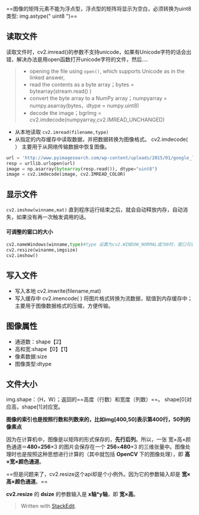 ==图像的矩阵元素不能为浮点型，浮点型的矩阵将显示为空白，必须转换为uint8类型:  img.astype(" uint8 ")==
## 读取文件
读取文件时，cv2.imread()的参数不支持unicode，如果有Unicode字符的话会出错，解决办法是用open函数打开unicode字符的文件，然后....
>-   opening the file using  `open()`, which supports Unicode as in the linked answer,
>-   read the contents as a byte array；bytes = bytearray(stream.read() )
>-   convert the byte array to a NumPy array；numpyarray = numpy.asarray(bytes，dtype = numpy.uint8)
>-   decode the image；bgrImg = cv2.imdecode(numpyarray,cv2.IMREAD_UNCHANGED)

- 从本地读取
`cv2.imread(filename,type)`
- 从指定的内存缓存中读取数据，并把数据转换为图像格式。
cv2.imdecode( ）
主要用于从网络传输数据中恢复图像。
```py
url = 'http://www.pyimagesearch.com/wp-content/uploads/2015/01/google_logo.png'
resp = urllib.urlopen(url)
image = np.asarray(bytearray(resp.read()), dtype="uint8")
image = cv2.imdecode(image, cv2.IMREAD_COLOR)
```
## 显示文件
`cv2.imshow(winname,mat)`
直到程序运行结束之后，就会自动释放内存，自动消失，如果没有再一次触发调用的话。
#### 可调整的窗口的大小
```py
cv2.nameWindows(winname,type)#type 设置为cv2.WINDOW_NORMAL或为0时，窗口可调。
cv2.resize(winanme,imgsize)
cv2.imshow()
```
## 写入文件
- 写入本地
cv2.imwrite(filename,mat)
- 写入缓存中
cv2.imencode( )
将图片格式转换为流数据，赋值到内存缓存中；主要用于图像数据格式的压缩，方便传输。
## 图像属性
- 通道数：shape【2】
- 高和宽:shape【0】【1】
- 像素数据:size
- 图像类型:dtype
## 文件大小
img.shape：（H，W）；返回的==高度（行数）和宽度（列数）==。
shape[0]对应高，shape[1]对应宽。

**图像的索引也是按照行数和列数来的，比如img[400,50]表示第400行，50列的像素点**

因为在计算机中，图像是以矩阵的形式保存的，**先行后列**。所以，一张 宽×高×颜色通道＝**480**×**256**×3 的图片会保存在一个 **256**×**480**×3 的三维张量中。图像处理时也是按照这种思想进行计算的（其中就包括 **OpenCV** 下的图像处理），即 **高×宽×颜色通道**。

==但是问题来了，cv2.resize这个api却是个小例外。因为它的参数输入却是 **宽×高×颜色通道**。==

**cv2.resize** 的 **dsize** 的参数输入是 **x轴*y轴**，即 **宽×高**。
> Written with [StackEdit](https://stackedit.io/).
<!--stackedit_data:
eyJoaXN0b3J5IjpbLTc0OTMxNjU4Ml19
-->